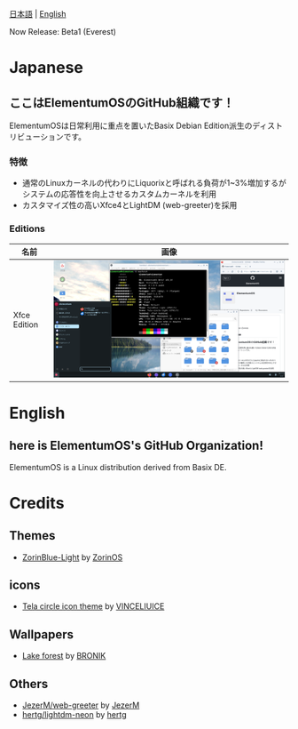 [日本語](#japanese) | [English](#english)

Now Release: Beta1 (Everest)
<!-- Next: 1.0 (Fuji) -->

# Japanese
## ここはElementumOSのGitHub組織です！
ElementumOSは日常利用に重点を置いたBasix Debian Edition派生のディストリビューションです。

### 特徴
* 通常のLinuxカーネルの代わりにLiquorixと呼ばれる負荷が1~3%増加するがシステムの応答性を向上させるカスタムカーネルを利用
* カスタマイズ性の高いXfce4とLightDM (web-greeter)を採用

### Editions
| 名前                     | 画像 | 
| ------------------------ | ---- | 
| Xfce Edition             |   ![](assets/xfce-edition.png)   | 

# English
## here is ElementumOS's GitHub Organization!
ElementumOS is a Linux distribution derived from Basix DE.


# Credits
## Themes
* [ZorinBlue-Light](https://github.com/ZorinOS/org.gtk.Gtk3theme.ZorinBlue-Light) by [ZorinOS](https://github.com/ZorinOS)
## icons
* [Tela circle icon theme](https://www.xfce-look.org/p/1359276/) by [VINCELIUICE](https://www.xfce-look.org/u/vinceliuice)
## Wallpapers
* [Lake forest](https://www.xfce-look.org/p/2115368) by [BRONIK](https://www.xfce-look.org/u/bronik)
## Others
* [JezerM/web-greeter](https://github.com/JezerM/web-greeter) by [JezerM](https://github.com/JezerM)
* [hertg/lightdm-neon](https://github.com/hertg/lightdm-neon) by [hertg](https://github.com/hertg)
